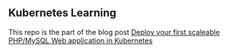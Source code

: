 ## Kubernetes Learning

This repo is the part of the blog post [Deploy your first scaleable PHP/MySQL Web application in Kubernetes](http://blog.adnansiddiqi.me/deploy-your-first-scaleable-php-mysql-web-application-in-kubernetes/)
